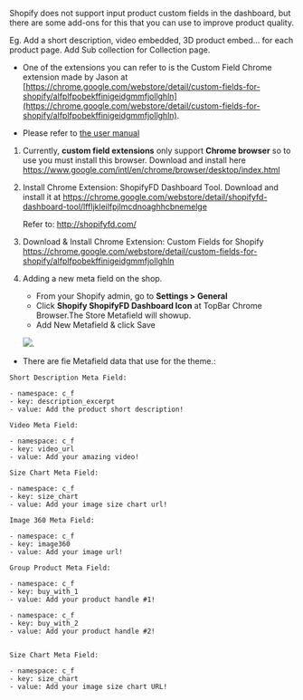 Shopify does not support input product custom fields in the dashboard, but there are some add-ons for this that you can use to improve product quality. 

Eg. Add a short description, video embedded, 3D product embed... for each product page. Add Sub collection for Collection page.


* One of the extensions you can refer to is the Custom Field Chrome extension made by Jason at [https://chrome.google.com/webstore/detail/custom-fields-for-shopify/alfplfpobekffinigeidgmmfjollghln](https://chrome.google.com/webstore/detail/custom-fields-for-shopify/alfplfpobekffinigeidgmmfjollghln). 

* Please refer to [the user manual](https://freakdesign-us.s3.amazonaws.com/shopify/custom_fields/freakdesign-custom-fields-for-shopify-guide.pdf)


1. Currently, **custom field extensions** only support **Chrome browser** so to use you must install this browser. Download and install here https://www.google.com/intl/en/chrome/browser/desktop/index.html

2. Install Chrome Extension: ShopifyFD Dashboard Tool.
Download and install it at https://chrome.google.com/webstore/detail/shopifyfd-dashboard-tool/lffljkleilfpjlmcdnoaghhcbnemelge 

    Refer to: http://shopifyfd.com/

3. Download & Install Chrome Extension: Custom Fields for Shopify
https://chrome.google.com/webstore/detail/custom-fields-for-shopify/alfplfpobekffinigeidgmmfjollghln

4. Adding a new meta field on the shop. 

    * From your Shopify admin, go to **Settings > General**
    * Click **Shopify ShopifyFD Dashboard Icon** at TopBar Chrome Browser.The Store Metafield will showup.
    * Add New Metafield & click Save

    ![](https://media.giphy.com/media/xT9IgsIcmG9yPuYXXG/giphy.gif).

* There are fie Metafield data that use for the theme.:

```
Short Description Meta Field:

- namespace: c_f
- key: description_excerpt
- value: Add the product short description!
```

```
Video Meta Field:

- namespace: c_f
- key: video_url
- value: Add your amazing video!
```

```
Size Chart Meta Field:

- namespace: c_f
- key: size_chart
- value: Add your image size chart url!
```

```
Image 360 Meta Field:

- namespace: c_f
- key: image360
- value: Add your image url!

```

```
Group Product Meta Field:

- namespace: c_f
- key: buy_with_1
- value: Add your product handle #1!

- namespace: c_f
- key: buy_with_2
- value: Add your product handle #2!
```


```

Size Chart Meta Field:

- namespace: c_f
- key: size_chart
- value: Add your image size chart URL!

```


